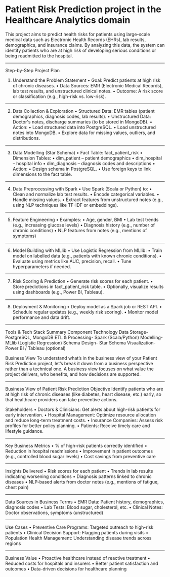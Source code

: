 # Patient Risk Prediction project in the Healthcare Analytics domain

This project aims to predict health risks for patients using large-scale medical data such as Electronic Health Records (EHRs), lab results, demographics, and insurance claims. By analyzing this data, the system can identify patients who are at high risk of developing serious conditions or being readmitted to the hospital.
________________________________________
Step-by-Step Project Plan
1. Understand the Problem Statement
•	Goal: Predict patients at high risk of chronic diseases.
•	Data Sources: EMR (Electronic Medical Records), lab test results, and unstructured clinical notes.
•	Outcome: A risk score or classification (e.g., high-risk vs. low-risk).
________________________________________
2. Data Collection & Exploration
•	Structured Data: EMR tables (patient demographics, diagnosis codes, lab results).
•	Unstructured Data: Doctor's notes, discharge summaries (to be stored in MongoDB).
•	Action:
•	Load structured data into PostgreSQL.
•	Load unstructured notes into MongoDB.
•	Explore data for missing values, outliers, and distributions.
________________________________________
3. Data Modelling (Star Schema)
•	Fact Table: fact_patient_risk
•	Dimension Tables:
•	dim_patient – patient demographics
•	dim_hospital – hospital info
•	dim_diagnosis – diagnosis codes and descriptions
•	Action:
•	Design schema in PostgreSQL.
•	Use foreign keys to link dimensions to the fact table.
________________________________________
4. Data Preprocessing with Spark
•	Use Spark (Scala or Python) to:
•	Clean and normalize lab test results.
•	Encode categorical variables.
•	Handle missing values.
•	Extract features from unstructured notes (e.g., using NLP techniques like TF-IDF or embeddings).
________________________________________
5. Feature Engineering
•	Examples:
•	Age, gender, BMI
•	Lab test trends (e.g., increasing glucose levels)
•	Diagnosis history (e.g., number of chronic conditions)
•	NLP features from notes (e.g., mentions of symptoms)
________________________________________
6. Model Building with MLlib
•	Use Logistic Regression from MLlib:
•	Train model on labelled data (e.g., patients with known chronic conditions).
•	Evaluate using metrics like AUC, precision, recall.
•	Tune hyperparameters if needed.
________________________________________
7. Risk Scoring & Prediction
•	Generate risk scores for each patient.
•	Store predictions in fact_patient_risk table.
•	Optionally, visualize results using dashboards (e.g., Power BI, Tableau).
________________________________________
8. Deployment & Monitoring
•	Deploy model as a Spark job or REST API.
•	Schedule regular updates (e.g., weekly risk scoring).
•	Monitor model performance and data drift.
________________________________________
Tools & Tech Stack Summary
Component	Technology
Data Storage-	PostgreSQL, MongoDB
ETL & Processing-	Spark (Scala/Python)
Modelling-	MLlib (Logistic Regression)
Schema Design-	Star Schema
Visualization-	Power BI / Tableau (optional)

Business View
To understand what’s in the business view of your Patient Risk Prediction project, let’s break it down from a business perspective rather than a technical one. A business view focuses on what value the project delivers, who benefits, and how decisions are supported.
________________________________________
Business View of Patient Risk Prediction
Objective
Identify patients who are at high risk of chronic diseases (like diabetes, heart disease, etc.) early, so that healthcare providers can take preventive actions.



Stakeholders
•	Doctors & Clinicians: Get alerts about high-risk patients for early intervention.
•	Hospital Management: Optimize resource allocation and reduce long-term treatment costs.
•	Insurance Companies: Assess risk profiles for better policy planning.
•	Patients: Receive timely care and lifestyle guidance.
________________________________________
Key Business Metrics
•	% of high-risk patients correctly identified
•	Reduction in hospital readmissions
•	Improvement in patient outcomes (e.g., controlled blood sugar levels)
•	Cost savings from preventive care
________________________________________
Insights Delivered
•	Risk scores for each patient
•	Trends in lab results indicating worsening conditions
•	Diagnosis patterns linked to chronic diseases
•	NLP-based alerts from doctor notes (e.g., mentions of fatigue, chest pain)
________________________________________
Data Sources in Business Terms
•	EMR Data: Patient history, demographics, diagnosis codes
•	Lab Tests: Blood sugar, cholesterol, etc.
•	Clinical Notes: Doctor observations, symptoms (unstructured)
________________________________________
Use Cases
•	Preventive Care Programs: Targeted outreach to high-risk patients
•	Clinical Decision Support: Flagging patients during visits
•	Population Health Management: Understanding disease trends across regions
________________________________________
Business Value
•	Proactive healthcare instead of reactive treatment
•	Reduced costs for hospitals and insurers
•	Better patient satisfaction and outcomes
•	Data-driven decisions for healthcare planning
